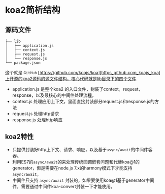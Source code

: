 #  koa2简析结构 #

##  源码文件 ##

    ├── lib
    │   ├── application.js
    │   ├── context.js
    │   ├── request.js
    │   └── response.js
    └── package.json

这个就是 `GitHub` [https://github.com/koajs/koa][https_github.com_koajs_koa]上开源的koa2源码的源文件结构，核心代码就是lib目录下的四个文件

 *  application.js 是整个koa2 的入口文件，封装了context，request，response，以及最核心的中间件处理流程。
 *  context.js 处理应用上下文，里面直接封装部分request.js和response.js的方法
 *  request.js 处理http请求
 *  response.js 处理http响应

##  koa2特性 ##

 *  只提供封装好http上下文、请求、响应，以及基于`async/await`的中间件容器。
 *  利用ES7的`async/await`的来处理传统回调嵌套问题和代替koa@1的generator，但是需要在node.js 7.x的harmony模式下才能支持`async/await`。
 *  中间件只支持 `async/await` 封装的，如果要使用koa@1基于generator中间件，需要通过中间件koa-convert封装一下才能使用。


[https_github.com_koajs_koa]: https://github.com/koajs/koa/